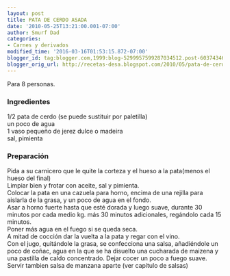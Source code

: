 ```yaml
---
layout: post
title: PATA DE CERDO ASADA
date: '2010-05-25T13:21:00.001-07:00'
author: Smurf Dad
categories:
- Carnes y derivados
modified_time: '2016-03-16T01:53:15.872-07:00'
blogger_id: tag:blogger.com,1999:blog-5299957599287034512.post-6037434614355728267
blogger_orig_url: http://recetas-desa.blogspot.com/2010/05/pata-de-cerdo-asada.html
---
```


Para 8 personas.<br /><h3>Ingredientes</h3>1/2 pata de cerdo (se puede sustituir por paletilla)<br />un poco de agua<br />1 vaso pequeño de jerez dulce o madeira<br />sal, pimienta<br /><h3>Preparación</h3>Pida a su carnicero que le quite la corteza y el hueso a la pata(menos el hueso del final)<br />Limpiar bien y frotar con aceite, sal y pimienta.<br />Colocar la pata en una cazuela para horno, encima de una rejilla para aislarla de la grasa, y un poco de agua en el fondo.<br />Asar a horno fuerte hasta que esté dorada y luego suave, durante 30 minutos por cada medio kg. más 30 minutos adicionales, regándolo cada 15 minutos.<br />Poner más agua en el fuego si se queda seca.<br />A mitad de cocción dar la vuelta a la pata y regar con el vino.<br />Con el jugo, quitándole la grasa, se confecciona una salsa, añadiéndole un poco de coñac, agua en la que se ha disuelto una cucharada de maizena y una pastilla de caldo concentrado. Dejar cocer un poco a fuego suave.<br />Servir tambien salsa de manzana aparte (ver capítulo de salsas)